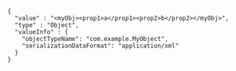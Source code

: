     {
      "value" : "<myObj><prop1>a</prop1><prop2>b</prop2></myObj>",
      "type" : "Object",
      "valueInfo" : {
        "objectTypeName": "com.example.MyObject",
        "serializationDataFormat": "application/xml"
      }
    }